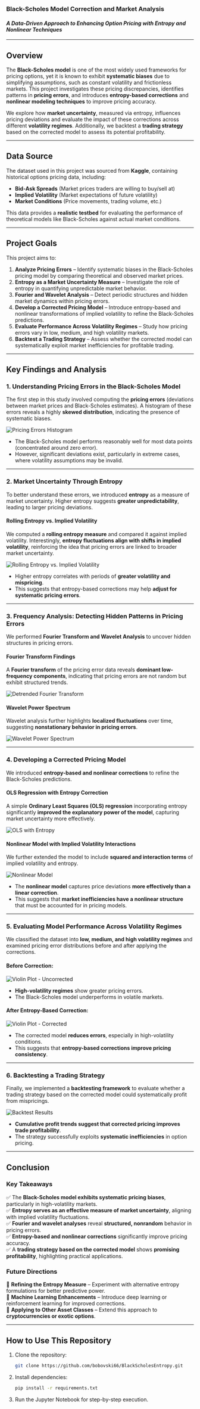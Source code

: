 ### **Black-Scholes Model Correction and Market Analysis**
#### *A Data-Driven Approach to Enhancing Option Pricing with Entropy and Nonlinear Techniques*

---

## **Overview**
The **Black-Scholes model** is one of the most widely used frameworks for pricing options, yet it is known to exhibit **systematic biases** due to simplifying assumptions, such as constant volatility and frictionless markets. This project investigates these pricing discrepancies, identifies patterns in **pricing errors**, and introduces **entropy-based corrections** and **nonlinear modeling techniques** to improve pricing accuracy. 

We explore how **market uncertainty**, measured via entropy, influences pricing deviations and evaluate the impact of these corrections across different **volatility regimes**. Additionally, we backtest a **trading strategy** based on the corrected model to assess its potential profitability.

---

## **Data Source**
The dataset used in this project was sourced from **Kaggle**, containing historical options pricing data, including:
- **Bid-Ask Spreads** (Market prices traders are willing to buy/sell at)
- **Implied Volatility** (Market expectations of future volatility)
- **Market Conditions** (Price movements, trading volume, etc.)

This data provides a **realistic testbed** for evaluating the performance of theoretical models like Black-Scholes against actual market conditions.

---

## **Project Goals**
This project aims to:
1. **Analyze Pricing Errors** – Identify systematic biases in the Black-Scholes pricing model by comparing theoretical and observed market prices.
2. **Entropy as a Market Uncertainty Measure** – Investigate the role of entropy in quantifying unpredictable market behavior.
3. **Fourier and Wavelet Analysis** – Detect periodic structures and hidden market dynamics within pricing errors.
4. **Develop a Corrected Pricing Model** – Introduce entropy-based and nonlinear transformations of implied volatility to refine the Black-Scholes predictions.
5. **Evaluate Performance Across Volatility Regimes** – Study how pricing errors vary in low, medium, and high volatility markets.
6. **Backtest a Trading Strategy** – Assess whether the corrected model can systematically exploit market inefficiencies for profitable trading.

---

## **Key Findings and Analysis**

### **1. Understanding Pricing Errors in the Black-Scholes Model**
The first step in this study involved computing the **pricing errors** (deviations between market prices and Black-Scholes estimates). A histogram of these errors reveals a highly **skewed distribution**, indicating the presence of systematic biases.

![Pricing Errors Histogram](images/Screenshot2025-03-08184256.png)

- The Black-Scholes model performs reasonably well for most data points (concentrated around zero error).
- However, significant deviations exist, particularly in extreme cases, where volatility assumptions may be invalid.

---

### **2. Market Uncertainty Through Entropy**
To better understand these errors, we introduced **entropy** as a measure of market uncertainty. Higher entropy suggests **greater unpredictability**, leading to larger pricing deviations.

#### **Rolling Entropy vs. Implied Volatility**
We computed a **rolling entropy measure** and compared it against implied volatility. Interestingly, **entropy fluctuations align with shifts in implied volatility**, reinforcing the idea that pricing errors are linked to broader market uncertainty.

![Rolling Entropy vs. Implied Volatility](images/Screenshot2025-03-08191210.png)

- Higher entropy correlates with periods of **greater volatility and mispricing**.
- This suggests that entropy-based corrections may help **adjust for systematic pricing errors**.

---

### **3. Frequency Analysis: Detecting Hidden Patterns in Pricing Errors**
We performed **Fourier Transform and Wavelet Analysis** to uncover hidden structures in pricing errors.

#### **Fourier Transform Findings**
A **Fourier transform** of the pricing error data reveals **dominant low-frequency components**, indicating that pricing errors are not random but exhibit structured trends.

![Detrended Fourier Transform](images/Screenshot2025-03-08191754.png)

#### **Wavelet Power Spectrum**
Wavelet analysis further highlights **localized fluctuations** over time, suggesting **nonstationary behavior in pricing errors**.

![Wavelet Power Spectrum](images/Screenshot2025-03-08194807.png)

---

### **4. Developing a Corrected Pricing Model**
We introduced **entropy-based and nonlinear corrections** to refine the Black-Scholes predictions.

#### **OLS Regression with Entropy Correction**
A simple **Ordinary Least Squares (OLS) regression** incorporating entropy significantly **improved the explanatory power of the model**, capturing market uncertainty more effectively.

![OLS with Entropy](images/Screenshot2025-03-08200440.png)

#### **Nonlinear Model with Implied Volatility Interactions**
We further extended the model to include **squared and interaction terms** of implied volatility and entropy.

![Nonlinear Model](images/Screenshot2025-03-08200737.png)

- The **nonlinear model** captures price deviations **more effectively than a linear correction**.
- This suggests that **market inefficiencies have a nonlinear structure** that must be accounted for in pricing models.

---

### **5. Evaluating Model Performance Across Volatility Regimes**
We classified the dataset into **low, medium, and high volatility regimes** and examined pricing error distributions before and after applying the corrections.

#### **Before Correction:**
![Violin Plot - Uncorrected](images/Screenshot2025-03-08200948.png)

- **High-volatility regimes** show greater pricing errors.
- The Black-Scholes model underperforms in volatile markets.

#### **After Entropy-Based Correction:**
![Violin Plot - Corrected](images/Screenshot2025-03-08201359.png)

- The corrected model **reduces errors**, especially in high-volatility conditions.
- This suggests that **entropy-based corrections improve pricing consistency**.

---

### **6. Backtesting a Trading Strategy**
Finally, we implemented a **backtesting framework** to evaluate whether a trading strategy based on the corrected model could systematically profit from mispricings.

![Backtest Results](images/Screenshot2025-03-08201545.png)

- **Cumulative profit trends suggest that corrected pricing improves trade profitability**.
- The strategy successfully exploits **systematic inefficiencies** in option pricing.

---

## **Conclusion**
### **Key Takeaways**
✅ The **Black-Scholes model exhibits systematic pricing biases**, particularly in high-volatility markets.  
✅ **Entropy serves as an effective measure of market uncertainty**, aligning with implied volatility fluctuations.  
✅ **Fourier and wavelet analyses** reveal **structured, nonrandom** behavior in pricing errors.  
✅ **Entropy-based and nonlinear corrections** significantly improve pricing accuracy.  
✅ A **trading strategy based on the corrected model** shows **promising profitability**, highlighting practical applications.

### **Future Directions**
🚀 **Refining the Entropy Measure** – Experiment with alternative entropy formulations for better predictive power.  
🚀 **Machine Learning Enhancements** – Introduce deep learning or reinforcement learning for improved corrections.  
🚀 **Applying to Other Asset Classes** – Extend this approach to **cryptocurrencies or exotic options**.  

---

## **How to Use This Repository**
1. Clone the repository:
   ```bash
   git clone https://github.com/bobovski66/BlackScholesEntropy.git
   ```
2. Install dependencies:
   ```bash
   pip install -r requirements.txt
   ```
3. Run the Jupyter Notebook for step-by-step execution.

